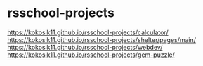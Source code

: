 # rsschool-projects

https://kokosik11.github.io/rsschool-projects/calculator/
https://kokosik11.github.io/rsschool-projects/shelter/pages/main/
https://kokosik11.github.io/rsschool-projects/webdev/
https://kokosik11.github.io/rsschool-projects/gem-puzzle/
